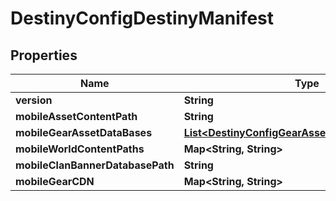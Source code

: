 
# DestinyConfigDestinyManifest

## Properties
Name | Type | Description | Notes
------------ | ------------- | ------------- | -------------
**version** | **String** |  |  [optional]
**mobileAssetContentPath** | **String** |  |  [optional]
**mobileGearAssetDataBases** | [**List&lt;DestinyConfigGearAssetDataBaseDefinition&gt;**](DestinyConfigGearAssetDataBaseDefinition.md) |  |  [optional]
**mobileWorldContentPaths** | **Map&lt;String, String&gt;** |  |  [optional]
**mobileClanBannerDatabasePath** | **String** |  |  [optional]
**mobileGearCDN** | **Map&lt;String, String&gt;** |  |  [optional]



